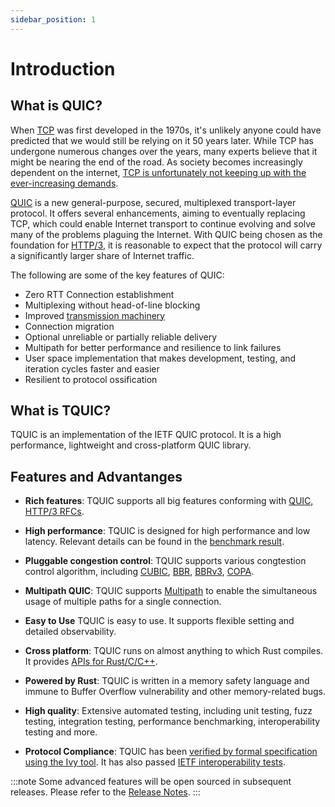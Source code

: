 ```yaml
---
sidebar_position: 1
---
```



# Introduction

## What is QUIC?

When [TCP](https://en.wikipedia.org/wiki/Transmission_Control_Protocol#Historical_origin) was first developed in the 1970s, it's unlikely anyone could have predicted that we would still be relying on it 50 years later. While TCP has undergone numerous changes over the years, many experts believe that it might be nearing the end of the road. As society becomes increasingly dependent on the internet, [TCP is unfortunately not keeping up with the ever-increasing demands](https://dl.acm.org/doi/10.1145/3098822.3098842).

[QUIC](https://datatracker.ietf.org/doc/html/rfc9000) is a new general-purpose, secured, multiplexed transport-layer protocol. It offers several enhancements, aiming to eventually replacing TCP, which could enable Internet transport to continue evolving and solve many of the problems plaguing the Internet. With QUIC being chosen as the foundation for [HTTP/3](https://datatracker.ietf.org/doc/html/rfc9114), it is reasonable to expect that the protocol will carry a significantly larger share of Internet traffic.

The following are some of the key features of QUIC:
- Zero RTT Connection establishment
- Multiplexing without head-of-line blocking
- Improved [transmission machinery](https://datatracker.ietf.org/doc/html/rfc9002#section-4)
- Connection migration
- Optional unreliable or partially reliable delivery
- Multipath for better performance and resilience to link failures
- User space implementation that makes development, testing, and iteration cycles faster and easier
- Resilient to protocol ossification


## What is TQUIC?

TQUIC is an implementation of the IETF QUIC protocol. It is a high performance, lightweight and cross-platform QUIC library.


## Features and Advantanges

* **Rich features**:
TQUIC supports all big features conforming with [QUIC, HTTP/3 RFCs](https://quicwg.org/).

* **High performance**:
TQUIC is designed for high performance and low latency. Relevant details can be found in the [benchmark result](further_readings/benchmark).

* **Pluggable congestion control**:
TQUIC supports various congtestion control algorithm, including [CUBIC](https://datatracker.ietf.org/doc/html/rfc8312), [BBR](https://dl.acm.org/doi/pdf/10.1145/3009824), [BBRv3](https://datatracker.ietf.org/meeting/117/materials/slides-117-ccwg-bbrv3-algorithm-bug-fixes-and-public-internet-deployment-00), [COPA](https://www.usenix.org/conference/nsdi18/presentation/arun).

* **Multipath QUIC**:
TQUIC supports [Multipath](https://datatracker.ietf.org/doc/html/draft-ietf-quic-multipath) to enable the simultaneous usage of multiple paths for a single connection.

* **Easy to Use**
TQUIC is easy to use. It supports flexible setting and detailed observability.

* **Cross platform**:
TQUIC runs on almost anything to which Rust compiles. It provides [APIs for Rust/C/C++](category/api-reference).

* **Powered by Rust**:
TQUIC is written in a memory safety language and immune to Buffer Overflow vulnerability and other memory-related bugs.

* **High quality**:
Extensive automated testing, including unit testing, fuzz testing, integration testing, performance benchmarking, interoperability testing and more.

* **Protocol Compliance**:
TQUIC has been [verified by formal specification using the Ivy tool](further_readings/conformance). It has also passed [IETF interoperability tests](https://github.com/marten-seemann/quic-interop-runner).


:::note
Some advanced features will be open sourced in subsequent releases. Please refer to the [Release Notes](https://github.com/tencent/tquic/releases).
:::
